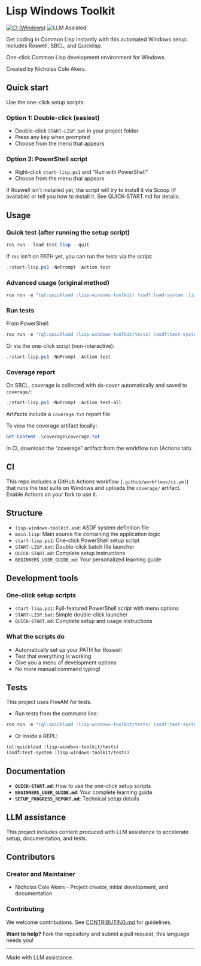 # Lisp Windows Toolkit

[![CI (Windows)](https://github.com/OrztirrStudio/lisp-windows-toolkit/actions/workflows/ci.yml/badge.svg?branch=main)](https://github.com/OrztirrStudio/lisp-windows-toolkit/actions/workflows/ci.yml)
![LLM Assisted](https://img.shields.io/badge/LLM%20assisted-yes-8A2BE2)

Get coding in Common Lisp instantly with this automated Windows setup. Includes Roswell, SBCL, and Quicklisp.

One-click Common Lisp development environment for Windows.

Created by Nicholas Cole Akers.

## Quick start

Use the one-click setup scripts:

### Option 1: Double-click (easiest)

- Double-click `START-LISP.bat` in your project folder
- Press any key when prompted
- Choose from the menu that appears

### Option 2: PowerShell script

- Right-click `start-lisp.ps1` and "Run with PowerShell"
- Choose from the menu that appears

If Roswell isn't installed yet, the script will try to install it via Scoop (if available) or tell you how to install it. See QUICK-START.md for details.

## Usage

### Quick test (after running the setup script)

```powershell
ros run --load test.lisp --quit
```

If `ros` isn't on PATH yet, you can run the tests via the script:

```powershell
./start-lisp.ps1 -NoPrompt -Action test
```

### Advanced usage (original method)

```powershell
ros run -e "(ql:quickload :lisp-windows-toolkit) (asdf:load-system :lisp-windows-toolkit) (lisp-windows-toolkit:main)" --quit
```

### Run tests

From PowerShell:

```powershell
ros run -e "(ql:quickload :lisp-windows-toolkit/tests) (asdf:test-system :lisp-windows-toolkit/tests)" --quit
```

Or via the one-click script (non-interactive):

```powershell
./start-lisp.ps1 -NoPrompt -Action test
```

### Coverage report

On SBCL, coverage is collected with sb-cover automatically and saved to `coverage/`:

```powershell
./start-lisp.ps1 -NoPrompt -Action test-all
```

Artifacts include a `coverage.txt` report file.

To view the coverage artifact locally:

```powershell
Get-Content .\coverage\coverage.txt
```

In CI, download the “coverage” artifact from the workflow run (Actions tab).

## CI

This repo includes a GitHub Actions workflow (`.github/workflows/ci.yml`) that runs the test suite on Windows and uploads the `coverage/` artifact. Enable Actions on your fork to use it.

## Structure

- `lisp-windows-toolkit.asd`: ASDF system definition file
- `main.lisp`: Main source file containing the application logic
- `start-lisp.ps1`: One-click PowerShell setup script
- `START-LISP.bat`: Double-click batch file launcher
- `QUICK-START.md`: Complete setup instructions
- `BEGINNERS_USER_GUIDE.md`: Your personalized learning guide

## Development tools

### One-click setup scripts

- `start-lisp.ps1`: Full-featured PowerShell script with menu options
- `START-LISP.bat`: Simple double-click launcher
- `QUICK-START.md`: Complete setup and usage instructions

### What the scripts do

- Automatically set up your PATH for Roswell
- Test that everything is working
- Give you a menu of development options
- No more manual command typing!

## Tests

This project uses FiveAM for tests.

- Run tests from the command line:

```powershell
ros run -e "(ql:quickload :lisp-windows-toolkit/tests) (asdf:test-system :lisp-windows-toolkit/tests)" --quit
```

- Or inside a REPL:

```lisp
(ql:quickload :lisp-windows-toolkit/tests)
(asdf:test-system :lisp-windows-toolkit/tests)
```

## Documentation

- **`QUICK-START.md`**: How to use the one-click setup scripts
- **`BEGINNERS_USER_GUIDE.md`**: Your complete learning guide
- **`SETUP_PROGRESS_REPORT.md`**: Technical setup details

## LLM assistance

This project includes content produced with LLM assistance to accelerate setup, documentation, and tests.

## Contributors

### Creator and Maintainer

- Nicholas Cole Akers - Project creator, initial development, and documentation

### Contributing

We welcome contributions. See [CONTRIBUTING.md](CONTRIBUTING.md) for guidelines.

**Want to help?** Fork the repository and submit a pull request, this language needs you!

---

Made with LLM assistance.
